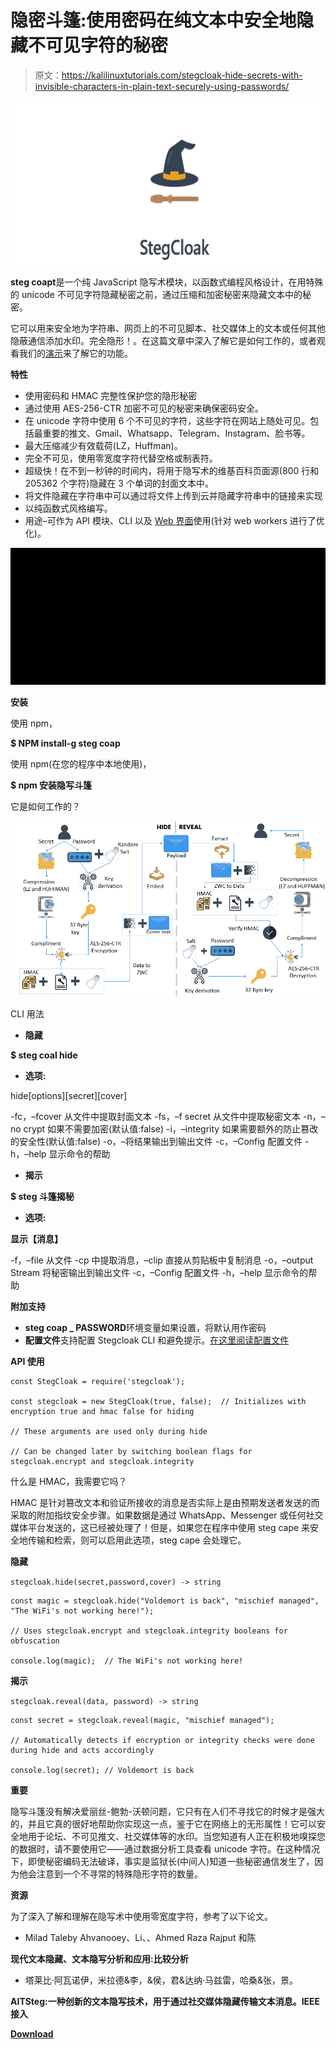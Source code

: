 # 隐密斗篷:使用密码在纯文本中安全地隐藏不可见字符的秘密

> 原文：<https://kalilinuxtutorials.com/stegcloak-hide-secrets-with-invisible-characters-in-plain-text-securely-using-passwords/>

[![StegCloak : Hide Secrets With Invisible Characters In Plain Text Securely Using Passwords](img//95b1ed24c9f9f57587a50d2b0699f185.png "StegCloak : Hide Secrets With Invisible Characters In Plain Text Securely Using Passwords")](https://1.bp.blogspot.com/-NIUyPq6hNIs/XuuGQ_OjPFI/AAAAAAAAGqA/xFwQelE5R4wV7CPfKMHleYbOVHqBbwC2wCLcBGAsYHQ/s1600/Capture%25281%2529.png)

**steg coapt**是一个纯 JavaScript 隐写术模块，以函数式编程风格设计，在用特殊的 unicode 不可见字符隐藏秘密之前，通过压缩和加密秘密来隐藏文本中的秘密。

它可以用来安全地为字符串、网页上的不可见脚本、社交媒体上的文本或任何其他隐蔽通信添加水印。完全隐形！。在这篇文章中深入了解它是如何工作的，或者观看我们的[演示](https://www.youtube.com/watch?v=RBDqZwcGvQk)来了解它的功能。

**特性**

*   使用密码和 HMAC 完整性保护您的隐形秘密
*   通过使用 AES-256-CTR 加密不可见的秘密来确保密码安全。
*   在 unicode 字符中使用 6 个不可见的字符，这些字符在网站上随处可见。包括最重要的推文、Gmail、Whatsapp、Telegram、Instagram、脸书等。
*   最大压缩减少有效载荷(LZ，Huffman)。
*   完全不可见，使用零宽度字符代替空格或制表符。
*   超级快！在不到一秒钟的时间内，将用于隐写术的维基百科页面源(800 行和 205362 个字符)隐藏在 3 个单词的封面文本中。
*   将文件隐藏在字符串中可以通过将文件上传到云并隐藏字符串中的链接来实现
*   以纯函数式风格编写。
*   用途–可作为 API 模块、CLI 以及 [Web 界面](https://stegcloak.surge.sh)使用(针对 web workers 进行了优化)。

![](img//07d5a3f89a7abf3d8dc777c162cf0253.png)

**安装**

使用 npm，

**$ NPM install-g steg coap**

使用 npm(在您的程序中本地使用)，

**$ npm 安装隐写斗篷**

它是如何工作的？

![](img//388bc2690770f17d7ea2e1ef640c68f9.png)

CLI 用法

*   **隐藏**

**$ steg coal hide**

*   **选项:**

hide[options][secret][cover]

-fc，–fcover 从文件中提取封面文本
-fs，–f secret 从文件中提取秘密文本
-n，–no crypt 如果不需要加密(默认值:false)
-i，–integrity 如果需要额外的防止篡改的安全性(默认值:false)
-o，–将结果输出到输出文件
-c，–Config 配置文件
-h，–help 显示命令的帮助

*   **揭示**

**$ steg 斗篷揭秘**

*   **选项:**

**显示【消息】**

-f，–file 从文件
-cp 中提取消息，–clip 直接从剪贴板中复制消息
-o，–output Stream 将秘密输出到输出文件
-c，–Config 配置文件
-h，–help 显示命令的帮助

**附加支持**

*   **steg coap _ PASSWORD**环境变量如果设置，将默认用作密码
*   **配置文件**支持配置 Stegcloak CLI 和避免提示。[在这里阅读配置文件](https://github.com/KuroLabs/stegcloak/wiki/Stegcloak---configuration-file)

**API 使用**

```
const StegCloak = require('stegcloak');

const stegcloak = new StegCloak(true, false);  // Initializes with encryption true and hmac false for hiding

// These arguments are used only during hide

// Can be changed later by switching boolean flags for stegcloak.encrypt and stegcloak.integrity
```

什么是 HMAC，我需要它吗？

HMAC 是针对篡改文本和验证所接收的消息是否实际上是由预期发送者发送的而采取的附加指纹安全步骤。如果数据是通过 WhatsApp、Messenger 或任何社交媒体平台发送的，这已经被处理了！但是，如果您在程序中使用 steg cape 来安全地传输和检索，则可以启用此选项，steg cape 会处理它。

**隐藏**

`stegcloak.hide(secret,password,cover) -> string`

```
const magic = stegcloak.hide("Voldemort is back", "mischief managed", "The WiFi's not working here!");

// Uses stegcloak.encrypt and stegcloak.integrity booleans for obfuscation

console.log(magic);  // The WiFi's not working here!
```

**揭示**

`stegcloak.reveal(data, password) -> string`

```
const secret = stegcloak.reveal(magic, "mischief managed");

// Automatically detects if encryption or integrity checks were done during hide and acts accordingly

console.log(secret); // Voldemort is back
```

**重要**

隐写斗篷没有解决爱丽丝-鲍勃-沃顿问题，它只有在人们不寻找它的时候才是强大的，并且它真的很好地帮助你实现这一点，鉴于它在网络上的无形属性！它可以安全地用于论坛、不可见推文、社交媒体等的水印。当您知道有人正在积极地嗅探您的数据时，请不要使用它——通过数据分析工具查看 unicode 字符。在这种情况下，即使秘密编码无法破译，事实是监狱长(中间人)知道一些秘密通信发生了，因为他会注意到一个不寻常的特殊隐形字符的数量。

**资源**

为了深入了解和理解在隐写术中使用零宽度字符，参考了以下论文。

*   Milad Taleby Ahvanooey、Li、、Ahmed Raza Rajput 和陈

**现代文本隐藏、文本隐写分析和应用:比较分析**

*   塔莱比·阿瓦诺伊，米拉德&李，&侯，君&达纳·马兹雷，哈桑&张，景。

**AITSteg:一种创新的文本隐写技术，用于通过社交媒体隐藏传输文本消息。IEEE 接入**

[**Download**](https://github.com/kurolabs/stegcloak)